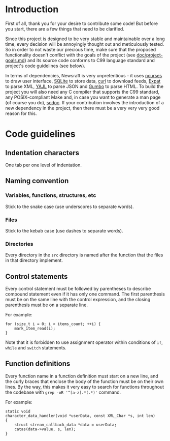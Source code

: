 # Introduction

First of all, thank you for your desire to contribute some code! But before
you start, there are a few things that need to be clarified.

Since this project is designed to be very stable and maintainable over a long
time, every decision will be annoyingly thought out and meticulously tested.
So in order to not waste our precious time, make sure that the proposed
functionality doesn't conflict with the goals of the project (see
[doc/project-goals.md](https://codeberg.org/grisha/newsraft/src/branch/main/doc/project-goals.md))
and its source code conforms to C99 language standard and project's code
guidelines (see below).

In terms of dependencies, Newsraft is very unpretentious - it uses
[ncurses](https://invisible-island.net/ncurses) to draw user interface,
[SQLite](https://www.sqlite.org) to store data,
[curl](https://curl.se) to download feeds,
[Expat](https://github.com/libexpat/libexpat) to parse XML,
[YAJL](https://github.com/lloyd/yajl) to parse JSON and
[Gumbo](https://github.com/google/gumbo-parser) to parse HTML.
To build the project you will also need any C compiler that supports the C99
standard, any POSIX-compliant Make and, in case you want to generate a man page
(of course you do), [scdoc](https://git.sr.ht/~sircmpwn/scdoc). If your
contribution involves the introduction of a new dependency in the project, then
there must be a very very very good reason for this.

# Code guidelines

## Indentation characters

One tab per one level of indentation.

## Naming convention

### Variables, functions, structures, etc

Stick to the snake case (use underscores to separate words).

### Files

Stick to the kebab case (use dashes to separate words).

### Directories

Every directory in the `src` directory is named after the function that the files in that directory implement.

## Control statements

Every control statement must be followed by parentheses to describe compound statement even if it has only one command. The first parenthesis must be on the same line with the control expression, and the closing parenthesis must be on a separate line.

For example:

```
for (size_t i = 0; i < items_count; ++i) {
	mark_item_read(i);
}
```

Note that it is forbidden to use assignment operator within conditions of `if`, `while` and `switch` statements.

## Function definitions

Every function name in a function definition must start on a new line, and the curly braces that enclose the body of the function must be on their own lines. By the way, this makes it very easy to search for functions throughout the codebase with `grep -oR '^[a-z].*(.*)'` command.

For example:

```
static void
character_data_handler(void *userData, const XML_Char *s, int len)
{
	struct stream_callback_data *data = userData;
	catas(data->value, s, len);
}
```
